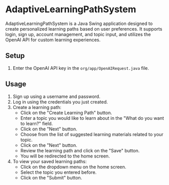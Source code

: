 # AdaptiveLearningPathSystem

AdaptiveLearningPathSystem is a Java Swing application designed to create personalized learning paths based on user preferences. It supports login, sign up, account management, and topic input, and utilizes the OpenAI API for custom learning experiences.

## Setup
1. Enter the OpenAI API key in the `org/app/OpenAIRequest.java` file.

## Usage
1. Sign up using a username and password.
2. Log in using the credentials you just created.
3. Create a learning path:
    - Click on the "Create Learning Path" button.
    - Enter a topic you would like to learn about in the "What do you want to learn?" field.
    - Click on the "Next" button.
    - Choose from the list of suggested learning materials related to your topic.
    - Click on the "Next" button.
    - Review the learning path and click on the "Save" button.
    - You will be redirected to the home screen.
4. To view your saved learning paths:
    - Click on the dropdown menu on the home screen.
    - Select the topic you entered before.
    - Click on the "Submit" button.